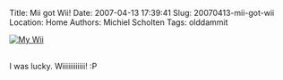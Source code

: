 Title: Mii got Wii!
Date: 2007-04-13 17:39:41
Slug: 20070413-mii-got-wii
Location: Home
Authors: Michiel Scholten
Tags: olddammit

<div class="content-image"><div><a href="http://aquariusoft.org/gallery/v/photographs/tech/P4130865.JPG.html"><img src="http://aquariusoft.org/~mbscholt/images/content/wii.jpg" alt="My Wii" title="My Wii" /></a></div></div>
<br style="clear: both;" />

<p>I was lucky. Wiiiiiiiiiiii! :P</p>